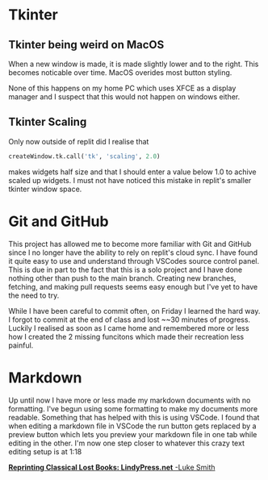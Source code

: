 # Tkinter
## Tkinter being weird on MacOS
When a new window is made, it is made slightly lower and to the right. This becomes noticable over time.
MacOS overides most button styling.

None of this happens on my home PC which uses XFCE as a display manager and I suspect that this would not happen on windows either.

## Tkinter Scaling
Only now outside of replit did I realise that 

```python
createWindow.tk.call('tk', 'scaling', 2.0)
```
 makes widgets half size and that I should enter a value below 1.0 to achive scaled up widgets. I must not have noticed this mistake in replit's smaller tkinter window space.

# Git and GitHub
This project has allowed me to become more familiar with Git and GitHub since I no longer have the ability to rely on replit's cloud sync. I have found it quite easy to use and understand through VSCodes source control panel. This is due in part to the fact that this is a solo project and I have done nothing other than push to the main branch. Creating new branches, fetching, and making pull requests seems easy enough but I've yet to have the need to try. 

While I have been careful to commit often, on Friday I learned the hard way. I forgot to commit at the end of class and lost ~~30 minutes of progress. Luckily I realised as soon as I came home and remembered more or less how I created the 2 missing funcitons which made their recreation less painful.

# Markdown
Up until now I have more or less made my markdown documents with no formatting. I've begun using some formatting to make my documents more readable. Something that has helped with this is using VSCode. I found that when editing a markdown file in VSCode the run button gets replaced by a preview button which lets you preview your markdown file in one tab while editing in the other. I'm now one step closer to whatever this crazy text editing setup is at 1:18

[**Reprinting Classical Lost Books: LindyPress.net** -Luke Smith](https://youtu.be/49ASUFQgWZE)
